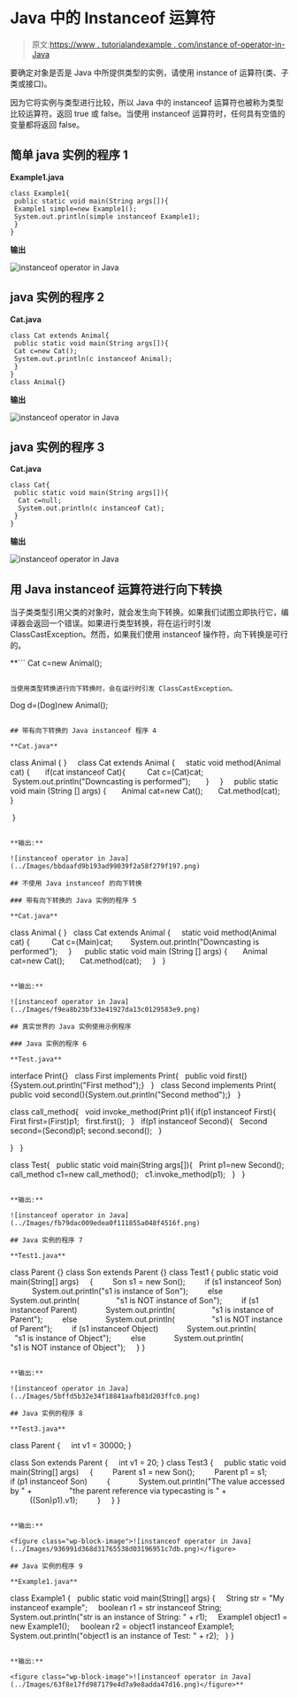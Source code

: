 # Java 中的 Instanceof 运算符

> 原文:[https://www . tutorialandexample . com/instance of-operator-in-Java](https://www.tutorialandexample.com/instanceof-operator-in-java)

要确定对象是否是 Java 中所提供类型的实例，请使用 instance of 运算符(类、子类或接口)。

因为它将实例与类型进行比较，所以 Java 中的 instanceof 运算符也被称为类型比较运算符。返回 true 或 false。当使用 instanceof 运算符时，任何具有空值的变量都将返回 false。

## 简单 java 实例的程序 1

**Example1.java**

```
class Example1{  
 public static void main(String args[]){  
 Example1 simple=new Example1();  
 System.out.println(simple instanceof Example1);
 }  
} 
```

**输出**

![instanceof operator in Java](../Images/cd9b5db1f138aa884468720223baaf8e.png)  

## java 实例的程序 2

**Cat.java**

```
class Cat extends Animal{ 
 public static void main(String args[]){  
 Cat c=new Cat();  
 System.out.println(c instanceof Animal);
 }  
}  
class Animal{}
```

**输出**

![instanceof operator in Java](../Images/e25d7c5d0811fbee9721659c75aee620.png)  

## java 实例的程序 3

**Cat.java**

```
class Cat{  
 public static void main(String args[]){  
  Cat c=null;  
  System.out.println(c instanceof Cat);  
 }  
} 
```

**输出**

![instanceof operator in Java](../Images/70c738da52a71a7d18f24ef94f85fb1c.png)  

## 用 Java instanceof 运算符进行向下转换

当子类类型引用父类的对象时，就会发生向下转换。如果我们试图立即执行它，编译器会返回一个错误。如果进行类型转换，将在运行时引发 ClassCastException。然而，如果我们使用 instanceof 操作符，向下转换是可行的。

 **```
Cat c=new Animal();
```

当使用类型转换进行向下转换时，会在运行时引发 ClassCastException。

```
Dog d=(Dog)new Animal(); 
```

## 带有向下转换的 Java instanceof 程序 4

**Cat.java**

```
class Animal { }    
class Cat extends Animal {  
  static void method(Animal cat) {  
    if(cat instanceof Cat){  
       Cat c=(Cat)cat;
       System.out.println("Downcasting is performed");  
    }  
  }  
  public static void main (String [] args) {  
    Animal cat=new Cat();  
    Cat.method(cat);  
  }  

 } 
```

**输出:**

![instanceof operator in Java](../Images/bbdaafd9b193ad99039f2a58f279f197.png)  

## 不使用 Java instanceof 的向下转换

### 带有向下转换的 Java 实例的程序 5

**Cat.java**

```
class Animal { }  
class Cat extends Animal {  
  static void method(Animal cat) {  
       Cat c=(Main)cat;
       System.out.println("Downcasting is performed");  
  }  
   public static void main (String [] args) {  
    Animal cat=new Cat();  
    Cat.method(cat);  
  }  
} 
```

**输出:**

![instanceof operator in Java](../Images/f9ea8b23bf33e41927da13c0129583e9.png)  

## 真实世界的 Java 实例使用示例程序

### Java 实例的程序 6

**Test.java**

```
interface Print{}  
class First implements Print{  
public void first(){System.out.println("First method");}  
}  
class Second implements Print{  
public void second(){System.out.println("Second method");}  
}  

class call_method{  
void invoke_method(Print p1){
if(p1 instanceof First){  
First first=(First)p1;  
first.first();  
}  
if(p1 instanceof Second){  
Second second=(Second)p1;
second.second();  
}  

}  
}

class Test{  
public static void main(String args[]){  
Print p1=new Second();  
call_method c1=new call_method();  
c1.invoke_method(p1);  
}  
} 
```

**输出:**

![instanceof operator in Java](../Images/fb79dac009edea0f111855a048f4516f.png)  

## Java 实例的程序 7

**Test1.java**

```
class Parent {}
class Son extends Parent {}
class Test1 {
public static void main(String[] args)
    {
        Son s1 = new Son();
        if (s1 instanceof Son)
            System.out.println("s1 is instance of Son");
        else
            System.out.println(
                "s1 is NOT instance of Son");
        if (s1 instanceof Parent)
            System.out.println(
                "s1 is instance of Parent");
        else
            System.out.println(
                "s1 is NOT instance of Parent");
        if (s1 instanceof Object)
            System.out.println(
                "s1 is instance of Object");
        else
            System.out.println(
                "s1 is NOT instance of Object");
    }
}
```

**输出:**

![instanceof operator in Java](../Images/5bffd5b32e34f18841aafb81d203ffc0.png)  

## Java 实例的程序 8

**Test3.java**

```
class Parent
{
    int v1 = 30000;
}

class Son extends Parent
{
    int v1 = 20;
}
class Test3
{
    public static void main(String[] args)
    {
        Parent s1 = new Son();
        Parent p1 = s1;
        if (p1 instanceof Son)
        {
            System.out.println("The value accessed by " +
                "the parent reference via typecasting is " +
                                     ((Son)p1).v1);
        }
    }
}
```

**输出:**

<figure class="wp-block-image">![instanceof operator in Java](../Images/936991d368d31765538d03196951c7db.png)</figure>

## Java 实例的程序 9

**Example1.java**

```
class Example1 {
  public static void main(String[] args) {
    String str = "My instanceof example";
    boolean r1 = str instanceof String;
    System.out.println("str is an instance of String: " + r1);
    Example1 object1 = new Example1();
    boolean r2 = object1 instanceof Example1;
    System.out.println("object1 is an instance of Test: " + r2);
  }
}
```

**输出:**

<figure class="wp-block-image">![instanceof operator in Java](../Images/63f8e17fd987179e4d7a9e8adda47d16.png)</figure>**